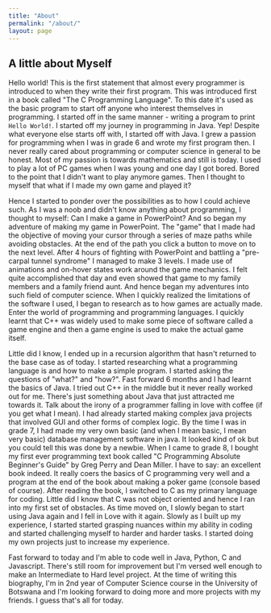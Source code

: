 ```yaml
---
title: "About"
permalink: "/about/"
layout: page
---
```


## A little about Myself
Hello world! This is the first statement that almost every programmer is introduced to when they write their first program.
This was introduced first in a book called "The C Programming Language". To this date it's used as the basic program to start off anyone who interest themselves in programming.
I started off in the same manner - writing a program to print `Hello World!`. I started off my journey in programming in Java. Yep! Despite what everyone else starts off with, 
I started off with Java. I grew a passion for programming when I was in grade 6 and wrote my first program then. I never really cared about programming or computer science in general to be honest. 
Most of my passion is towards mathematics and still is today. I used to play a lot of PC games when I was young and one day I got bored. Bored to the point that I didn't want to play anymore games. 
Then I thought to myself that what if I made my own game and played it?

Hence I started to ponder over the possibilities as to how I could achieve such. As I was a noob and didn't know anything about programming, I thought to myself: Can I make a game in PowerPoint? 
And so began my adventure of making my game in PowerPoint. The "game" that I made had the objective of moving your cursor through a series of maze paths while avoiding obstacles. At the end of the path you click a button to move on to the next level. After 4 hours of fighting with PowerPoint and battling a "pre-carpal tunnel syndrome" I managed to make 3 levels. I made use of animations and on-hover states work around the game mechanics. I felt quite accomplished that day and even showed that game to my family members and a family friend aunt. And hence began my adventures into such field of computer science. 
When I quickly realized the limitations of the software I used, I began to research as to how games are actually made. Enter the world of programming and programming languages. I quickly learnt that C++ was widely used to make some piece of software called a game engine and then a game engine is used to make the actual game itself.

Little did I know, I ended up in a recursion algorithm that hasn't returned to the base case as of today. I started researching what a programming language is and how to make a simple program. 
I started asking the questions of "what?" and "how?". Fast forward 6 months and I had learnt the basics of Java. I tried out C++ in the middle but it never really worked out for me. There's just something about 
Java that just attracted me towards it. Talk about the irony of a programmer falling in love with coffee (if you get what I mean). I had already started making complex java projects that involved GUI and other forms of 
complex logic. By the time I was in grade 7, I had made my very own basic (and when I mean basic, I mean very basic) database management software in java. It looked kind of ok but you could tell this was done by a newbie. 
When I came to grade 8, I bought my first ever programming text book called "C Programming Absolute Beginner's Guide" by Greg Perry and Dean Miller. I have to say: an excellent book indeed. It really coers the basics of C programming very well and a program at the end of the book about making a poker game (console based of course). After reading the book, I switched to C as my primary language for coding. Little did I know that C was not object oriented and hence I ran into my first set of obstacles. As time moved on, I slowly began to start using Java again and I fell in Love with it again. Slowly as I built up my experience, I started started grasping nuances within my ability in coding and started challenging myself to harder and harder tasks. I started doing my own projects just to increase my experience.

Fast forward to today and I'm able to code well in Java, Python, C and Javascript. There's still room for improvement but I'm versed well enough to make an Intermediate to Hard level project. 
At the time of writing this biography, I'm in 2nd year of Computer Science course in the University of Botswana and I'm looking forward to doing more and more projects with my friends. I guess that's all for today.
